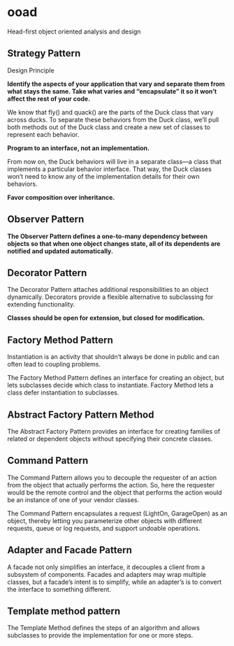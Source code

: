 # ooad
Head-first object oriented analysis and design

## Strategy Pattern
Design Principle

**Identify the aspects of your application that vary and separate
them from what stays the same.
Take what varies and “encapsulate” it so it
won’t affect the rest of your code.**

We know that fly() and quack() are the parts of the Duck class that vary across ducks.
To separate these behaviors from the Duck class, we’ll pull both methods out of the Duck class and create a new set of classes to represent each behavior.

**Program to an interface, not an implementation.**

From now on, the Duck behaviors will live in a separate class—a class that implements a particular behavior interface. That way, the Duck classes won’t need
to know any of the implementation details for their own behaviors.

**Favor composition over inheritance.**

## Observer Pattern
**The Observer Pattern defines a one-to-many dependency between objects so that when one object changes state, all of its dependents are notified and updated automatically.**

## Decorator Pattern

The Decorator Pattern attaches additional responsibilities to an object dynamically. Decorators provide a flexible alternative to subclassing for extending functionality.

**Classes should be open
for extension, but closed for modification.**

## Factory Method Pattern

Instantiation is an activity that shouldn’t always be done in public and can often lead to coupling problems.

The Factory Method Pattern defines an interface for creating an object, but lets subclasses decide which class to instantiate. Factory Method lets a class defer instantiation to subclasses.

## Abstract Factory Pattern Method

The Abstract Factory Pattern provides an interface for creating families of related or dependent objects without specifying their concrete classes.

## Command Pattern

The Command Pattern allows you to decouple the requester of an action from the object that actually performs the action. So, here the requester would be the remote control and the object that performs the action would be an instance of one of your vendor classes.

The Command Pattern encapsulates a request (LightOn, GarageOpen) as an object, thereby letting you parameterize other objects with different requests, queue or log requests, and support undoable operations.

## Adapter and Facade Pattern
A facade not only simplifies an interface, it decouples a client
from a subsystem of components.
Facades and adapters may wrap multiple
classes, but a facade’s intent is to simplify, while
an adapter’s is to convert the interface to something different.

## Template method pattern

The Template Method defines the steps of an algorithm and allows subclasses to provide the implementation for one or more steps.




